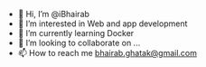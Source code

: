 - 👋 Hi, I’m @iBhairab
- 👀 I’m interested in Web and app development
- 🌱 I’m currently learning Docker
- 💞️ I’m looking to collaborate on ...
- 📫 How to reach me bhairab.ghatak@gmail.com

<!---
iBhairab/iBhairab is a ✨ special ✨ repository because its `README.md` (this file) appears on your GitHub profile.
You can click the Preview link to take a look at your changes.
--->
